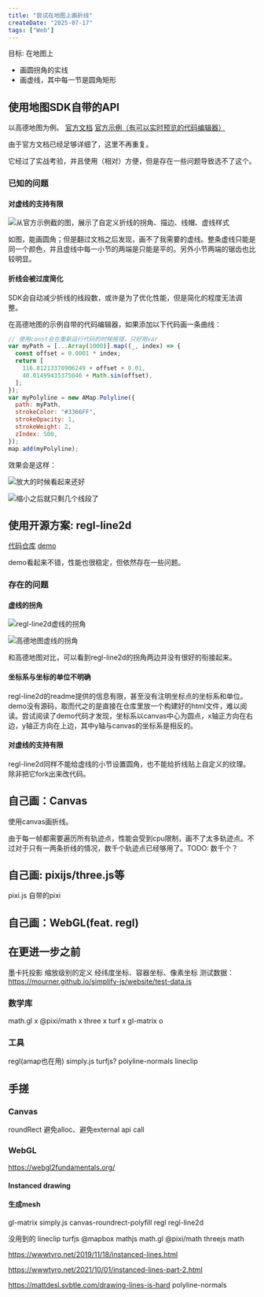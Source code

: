 ```yaml
---
title: "尝试在地图上画折线"
createDate: "2025-07-17"
tags: ["Web"]
---
```


目标: 在地图上

- 画圆拐角的实线
- 画虚线，其中每一节是圆角矩形

## 使用地图SDK自带的API

以高德地图为例。
[官方文档](https://lbs.amap.com/api/javascript-api-v2/documentation#polyline)
[官方示例（有可以实时预览的代码编辑器）](https://lbs.amap.com/demo/javascript-api-v2/example/overlayers/polyline-draw)

由于官方文档已经足够详细了，这里不再重复。

它经过了实战考验，并且使用（相对）方便，但是存在一些问题导致选不了这个。

### 已知的问题

#### 对虚线的支持有限

![从官方示例截的图，展示了自定义折线的拐角、描边、线帽、虚线样式](./amap_polyline.png)

如图，能画圆角；但是翻过文档之后发现，画不了我需要的虚线。整条虚线只能是同一个颜色，并且虚线中每一小节的两端是只能是平的。另外小节两端的锯齿也比较明显。

#### 折线会被过度简化

SDK会自动减少折线的线段数，或许是为了优化性能，但是简化的程度无法调整。

在高德地图的示例自带的代码编辑器，如果添加以下代码画一条曲线：

```js
// 使用const会在重新运行代码的时候报错，只好用var
var myPath = [...Array(1000)].map((_, index) => {
  const offset = 0.0001 * index;
  return [
    116.81213378906249 + offset + 0.01,
    40.01499435375046 + Math.sin(offset),
  ];
});
var myPolyline = new AMap.Polyline({
  path: myPath,
  strokeColor: "#3366FF",
  strokeOpacity: 1,
  strokeWeight: 2,
  zIndex: 500,
});
map.add(myPolyline);
```

效果会是这样：

![放大的时候看起来还好](./amap_sin_close.png)

![缩小之后就只剩几个线段了](./amap_sin_far.png)

## 使用开源方案: regl-line2d

[代码仓库](https://github.com/gl-vis/regl-line2d) [demo](https://gl-vis.github.io/regl-line2d/)

demo看起来不错，性能也很稳定，但依然存在一些问题。

### 存在的问题

#### 虚线的拐角

![regl-line2d虚线的拐角](./regl-line2d.gif)

![高德地图虚线的拐角](./amap_join.gif)

和高德地图对比，可以看到regl-line2d的拐角两边并没有很好的衔接起来。

#### 坐标系与坐标的单位不明确

regl-line2d的readme提供的信息有限，甚至没有注明坐标点的坐标系和单位。demo没有源码，取而代之的是直接在仓库里放一个构建好的html文件，难以阅读。尝试阅读了demo代码才发现，坐标系以canvas中心为圆点，x轴正方向在右边，y轴正方向在上边，其中y轴与canvas的坐标系是相反的。

#### 对虚线的支持有限

regl-line2d同样不能给虚线的小节设置圆角，也不能给折线贴上自定义的纹理。除非把它fork出来改代码。

<!-- [墨卡托投影（维基百科）](https://en.wikipedia.org/wiki/Mercator_projection)

![从维基拿的图](./Mercator_Projection_Square.JPG)

这里引用一下[高德地图文档里的名词解释](https://lbs.amap.com/api/javascript-api-v2/guide/abc/components)

> 地图级别 ZoomLevel
>
> 级别与地图的比例尺成正比，每增大一级，地图的比例尺也增大一倍，地图显示的越详细。Web地图的最小级别通常为3级，最大级别各家略有不同，高德地图 JS API 目前最大级别为 20 级。
>
> 经纬度 LngLat
>
> 坐标通常指经纬度坐标，高德地图的坐标范围大致为：东西经 180 度（`[-180, 180]`，西半球为负，东半球为正），南北纬 85 度（`[-85, 85]`，北半球为正，南半球为负）。
>
> 地图平面像素坐标 Plane Coordinates
> 地图平面像素坐标指投影为平面之后的地图上的平面像素坐标，高德地图使用的Web墨卡托投影，在 3 级时，平面坐标范围为横纵`[0, 256*2^3]`像素，每级别扩大一倍，即第 n 级的平面坐标范围为 `[0, -256*2^n]`像素。

为了在单独的canvas上绘图，需要把经纬度转换成像素坐标。
高德地图SDK提供了AMap.Map.lngLatToContainer方法，可以直接把经纬度转换成相对与地图容器左上角的像素坐标，但是
 -->

## 自己画：Canvas

使用canvas画折线。

由于每一帧都需要遍历所有轨迹点，性能会受到cpu限制，画不了太多轨迹点。不过对于只有一两条折线的情况，数千个轨迹点已经够用了。TODO: 数千个？


## 自己画: pixijs/three.js等

pixi.js 自带的pixi

## 自己画：WebGL(feat. regl)

## 在更进一步之前

墨卡托投影
缩放级别的定义
经纬度坐标、容器坐标、像素坐标
测试数据：https://mourner.github.io/simplify-js/website/test-data.js

### 数学库

math.gl x
@pixi/math x
three x
turf x
gl-matrix o

### 工具

regl(amap也在用)
simply.js
turfjs?
polyline-normals
lineclip

## 手搓

### Canvas

roundRect
避免alloc、避免external api call

### WebGL

https://webgl2fundamentals.org/

#### Instanced drawing

#### 生成mesh

gl-matrix
simply.js
canvas-roundrect-polyfill
regl
regl-line2d

没用到的
lineclip
turfjs
@mapbox
mathjs
math.gl
@pixi/math
threejs math

https://wwwtyro.net/2019/11/18/instanced-lines.html

https://wwwtyro.net/2021/10/01/instanced-lines-part-2.html

https://mattdesl.svbtle.com/drawing-lines-is-hard
polyline-normals

